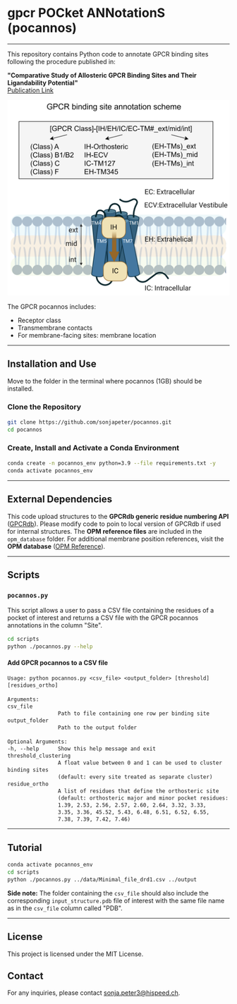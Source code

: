 # gpcr POCket ANNotationS (pocannos)

---

This repository contains Python code to annotate GPCR binding sites following the procedure published in:

**"Comparative Study of Allosteric GPCR Binding Sites and Their Ligandability Potential"**\
[Publication Link](https://pubs.acs.org/doi/10.1021/acs.jcim.4c00819)

![GPCR Pocannos](pocannos.png)

The GPCR pocannos includes:

- Receptor class
- Transmembrane contacts
- For membrane-facing sites: membrane location

---

## Installation and Use

Move to the folder in the terminal where pocannos (1GB) should be installed.

### Clone the Repository

```bash
git clone https://github.com/sonjapeter/pocannos.git
cd pocannos
```

### Create, Install and Activate a Conda Environment

```bash
conda create -n pocannos_env python=3.9 --file requirements.txt -y
conda activate pocannos_env
```

---

## External Dependencies

This code upload structures to the **GPCRdb generic residue numbering API** ([GPCRdb](https://gpcrdb.org/)). Please modify code to poin to local version of GPCRdb if used for internal structures. The **OPM reference files** are included in the `opm_database` folder. For additional membrane position references, visit the **OPM database** ([OPM Reference](https://opm.phar.umich.edu/ppm_server3_cgopm)). 

---

## Scripts

### `pocannos.py`

This script allows a user to pass a CSV file containing the residues of a pocket of interest and returns a CSV file with the GPCR pocannos annotations in the column "Site".

```bash
cd scripts
python ./pocannos.py --help
```

#### Add GPCR pocannos to a CSV file

```
Usage: python pocannos.py <csv_file> <output_folder> [threshold] [residues_ortho]

Arguments:
csv_file
                Path to file containing one row per binding site
output_folder
                Path to the output folder

Optional Arguments:
-h, --help      Show this help message and exit
threshold_clustering
                A float value between 0 and 1 can be used to cluster binding sites
                (default: every site treated as separate cluster)
residue_ortho
                A list of residues that define the orthosteric site
                (default: orthosteric major and minor pocket residues:
                1.39, 2.53, 2.56, 2.57, 2.60, 2.64, 3.32, 3.33,
                3.35, 3.36, 45.52, 5.43, 6.48, 6.51, 6.52, 6.55,
                7.38, 7.39, 7.42, 7.46)
```

---

## Tutorial

```bash
conda activate pocannos_env
cd scripts
python ./pocannos.py ../data/Minimal_file_drd1.csv ../output
```

**Side note:** The folder containing the `csv_file` should also include the corresponding `input_structure.pdb` file of interest with the same file name as in the `csv_file` column called "PDB".

---

## License

This project is licensed under the MIT License.

## Contact

For any inquiries, please contact sonja.peter3@hispeed.ch.



